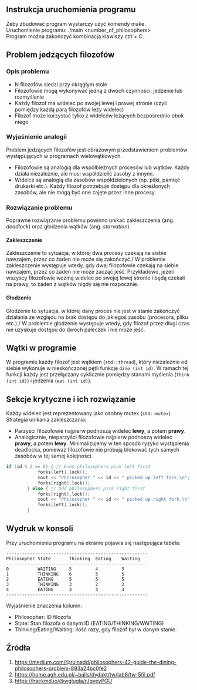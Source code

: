 ## Instrukcja uruchomienia programu
Żeby zbudować program wystarczy użyć komendy make.\
Uruchomienie programu: ./main <number_of_philosophers>\
Program można zakończyć kombinacją klawiszy ctrl + C.
## Problem jedzących filozofów
### Opis problemu
- N filozofów siedzi przy okrągłym stole
- Filozofowie mogą wykonywać jedną z dwóch czynności: jedzenie lub rozmyślanie
- Każdy filozof ma widelec po swojej lewej i prawej stronie (czyli pomiędzy każdą parą filozofów leży widelec)
- Filozof może korzystać tylko z widelców leżących bezpośrednio obok niego
### Wyjaśnienie analogii
Problem jedzących filozofów jest obrazowym przedstawieniem problemów występujących w programach wielowątkowych.
- Filozofowie są analogią dla współbieżnych procesów lub wątków. Każdy działa niezależnie, ale musi współdzielić zasoby z innymi.
- Widelce są analogią dla zasobów współdzielonych (np. pliki, pamięć drukarki etc.). Każdy filozof potrzebuje dostępu dla określonych zasobów, ale nie mogą być one zajęte przez inne procesy. 
### Rozwiązanie problemu
Poprawne rozwiązanie problemu powinno unikać zakleszczenia (ang. _deadlock_) oraz głodzenia wątków (ang. _starvation_).
#### Zakleszczenie
Zakleszczenie to sytuacja, w której dwa procesy czekają na siebie nawzajem, przez co żaden nie może się zakończyć./
W problemie zakleszczenie występuje wtedy, gdy dwaj filozofowie czekają na siebie nawzajem, przez co żaden nie może zacząć jeść. Przykładowo, jeżeli wszyscy filozofowie wezmą widelec po swojej lewej stronie i będą czekali na prawy, to żaden z wątków nigdy się nie rozpocznie.
#### Głodzenie
Głodzenie to sytuacja, w której dany proces nie jest w stanie zakończyć działania ze względu na brak dostępu do jakiegoś zasobu (procesora, pliku etc.)./
W problemie głodzenie występuje wtedy, gdy filozof przez długi czas nie uzyskuje dostępu do dwóch pałeczek i nie może jeść.
## Wątki w programie
W programie każdy filozof jest wątkiem (`std::thread`), który niezależnie od siebie wykonuje w nieskończonej pętli funkcję `dine (int id)`. W ramach tej funkcji każdy jest przełączany cyklicznie pomiędzy stanami myślenia (`think (int id)`) i jedzenia (`eat (int id)`).
## Sekcje krytyczne i ich rozwiązanie
Każdy widelec jest reprezentowany jako osobny mutex (`std::mutex`).\
Strategia unikania zakleszczania:
- Parzyści filozofowie najpierw podnoszą widelec **lewy**, a potem **prawy**.
- Analogicznie, nieparzyści filozofowie najpierw podnoszą widelec **prawy**, a potem **lewy**.
Minimalizujemy w ten sposób ryzyko wystąpienia deadlocka, ponieważ filozofowie nie próbują blokować tych samych zasobów w tej samej kolejności.
```cpp
if (id % 2 == 0) { // Even philosophers pick left first
            forks[left].lock();
            cout << "Philosopher " << id << " picked up left fork.\n";
            forks[right].lock();
        } else { // Odd philosophers pick right first
            forks[right].lock();
            cout << "Philosopher " << id << " picked up right fork.\n";
            forks[left].lock();
        }
```
## Wydruk w konsoli
Przy uruchomieniu programu na ekranie pojawia się następująca tabela:
```
------------------------------------------------------
Philosopher State       Thinking  Eating    Waiting
------------------------------------------------------
0           WAITING     5         4         5
1           THINKING    6         5         5
2           EATING      5         5         5
3           THINKING    3         2         2
4           EATING      3         3         3
------------------------------------------------------
```
Wyjaśnienie znaczenia kolumn:
- Philosopher: ID filozofa
- State: Stan filozofa o danym ID (EATING/THINKING/WAITING)
- Thinking/Eating/Waiting: Ilość razy, gdy filozof był w danym stanie.
## Źródła
1. https://medium.com/@ruinadd/philosophers-42-guide-the-dining-philosophers-problem-893a24bc0fe2
2. https://home.agh.edu.pl/~balis/dydakt/tw/lab8/tw-5fil.pdf
3. https://hackmd.io/@wglugla/rJgyeyPGU
